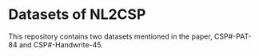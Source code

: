 # Datasets of NL2CSP

This repository contains two datasets mentioned in the paper, CSP#-PAT-84 and CSP#-Handwrite-45.